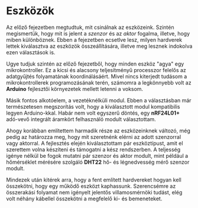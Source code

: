 # Eszközök
Az előző fejezetben megtudtuk, mit csinálnak az eszközeink. Szintén megismertük, hogy mit is jelent
a *szenzor* és az *aktor* fogalma, illetve, hogy miben különböznek. Ebben a fejezetben ecsetlve lesz,
milyen hardverek lettek kiválasztva az eszközök összeállítására, illetve meg lesznek indokolva ezen
választások is.

Ugye tudjuk szintén az előző fejezetből, hogy minden eszköz "agya" egy mikrokontroller. Ez a kicsi és
alacsony teljesítményű processzor felelős az adatgyűjtés folyamatának koordinálásáért. Mivel nincs
kiterjedt tudásom a mikrokontrollerek programozásának terén, számomra a legkönnyebb volt az
**Arduino** fejlesztői környezetek mellett letenni a voksom.

Másik fontos alkotóelem, a vezetéknélküli modul. Ebben a választásban már természetesen megszorítás
volt, hogy a kiválasztott modul kompatibilis legyen Arduino-kkal. Habár nem volt egyszerű döntés,
egy **nRF24L01+** adó-vevő integrált áramkört felhasználó modult választottam.

Ahogy korábban említettem harmadik része az eszközeinknek változó, még pedig az határozza meg, hogy
mit szeretnénk elérni az adott szenzorral vagy aktorral. A fejlesztés elején kiválasztottam pár
eszköztípust, amit el szerettem volna készíteni és támogatni a kész rendszerben. A teljesség igénye
nélkül be fogok mutatni pár szenzor és aktor modult, mint például a hőmérséklet mérésére szolgáló
**DHT22** hő- és légnedvesség mérő szenzor modult.

Mindezek után kitérek arra, hogy a fent említett hardvereket hogyan kell összekötni, hogy egy működő
eszközt kaphassunk. Szerencsémre az összerakási folyamat nem igényelt jelentős villamosmérnöki tudást,
elég volt néhány kábellel összekötni a megfelelő ki- és bemeneteket.
